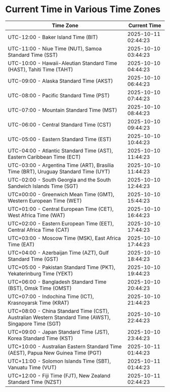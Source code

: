 # Current Time in Various Time Zones

| Time Zone | Current Time |
|-----------|--------------|
| UTC-12:00 - Baker Island Time (BIT) | 2025-10-11 02:44:23 |
| UTC-11:00 - Niue Time (NUT), Samoa Standard Time (SST) | 2025-10-10 03:44:23 |
| UTC-10:00 - Hawaii-Aleutian Standard Time (HAST), Tahiti Time (TAHT) | 2025-10-10 04:44:23 |
| UTC-09:00 - Alaska Standard Time (AKST) | 2025-10-10 06:44:23 |
| UTC-08:00 - Pacific Standard Time (PST) | 2025-10-10 07:44:23 |
| UTC-07:00 - Mountain Standard Time (MST) | 2025-10-10 08:44:23 |
| UTC-06:00 - Central Standard Time (CST) | 2025-10-10 09:44:23 |
| UTC-05:00 - Eastern Standard Time (EST) | 2025-10-10 10:44:23 |
| UTC-04:00 - Atlantic Standard Time (AST), Eastern Caribbean Time (ECT) | 2025-10-10 11:44:23 |
| UTC-03:00 - Argentina Time (ART), Brasília Time (BRT), Uruguay Standard Time (UYT) | 2025-10-10 11:44:23 |
| UTC-02:00 - South Georgia and the South Sandwich Islands Time (SGT) | 2025-10-10 12:44:23 |
| UTC±00:00 - Greenwich Mean Time (GMT), Western European Time (WET) | 2025-10-10 15:44:23 |
| UTC+01:00 - Central European Time (CET), West Africa Time (WAT) | 2025-10-10 16:44:23 |
| UTC+02:00 - Eastern European Time (EET), Central Africa Time (CAT) | 2025-10-10 17:44:23 |
| UTC+03:00 - Moscow Time (MSK), East Africa Time (EAT) | 2025-10-10 17:44:23 |
| UTC+04:00 - Azerbaijan Time (AZT), Gulf Standard Time (GST) | 2025-10-10 18:44:23 |
| UTC+05:00 - Pakistan Standard Time (PKT), Yekaterinburg Time (YEKT) | 2025-10-10 19:44:23 |
| UTC+06:00 - Bangladesh Standard Time (BST), Omsk Time (OMST) | 2025-10-10 20:44:23 |
| UTC+07:00 - Indochina Time (ICT), Krasnoyarsk Time (KRAT) | 2025-10-10 21:44:23 |
| UTC+08:00 - China Standard Time (CST), Australian Western Standard Time (AWST), Singapore Time (SGT) | 2025-10-10 22:44:23 |
| UTC+09:00 - Japan Standard Time (JST), Korea Standard Time (KST) | 2025-10-10 23:44:23 |
| UTC+10:00 - Australian Eastern Standard Time (AEST), Papua New Guinea Time (PGT) | 2025-10-11 01:44:23 |
| UTC+11:00 - Solomon Islands Time (SBT), Vanuatu Time (VUT) | 2025-10-11 01:44:23 |
| UTC+12:00 - Fiji Time (FJT), New Zealand Standard Time (NZST) | 2025-10-11 02:44:23 |
